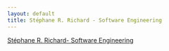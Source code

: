 ```yaml
---
layout: default
title: Stéphane R. Richard - Software Engineering
---
```


<a href="http://github.com//zanshine.github.com">Stéphane R. Richard- Software Engineering</a>

